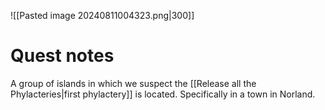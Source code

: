 ![[Pasted image 20240811004323.png|300]]
# Quest notes
A group of islands in which we suspect the [[Release all the Phylacteries|first phylactery]] is located. Specifically in a town in Norland.